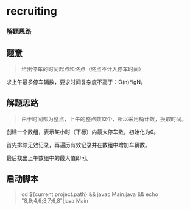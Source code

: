 # recruiting
### 解题思路
## 题意
>  给出停车的时间起点和终点（终点不计入停车时间）

   求上午最多停车辆数，要求时间复杂度不高于：O(n)*lgN。
 
## 解题思路
>  由于时间都为整点，上午的整点数12个，所以采用桶计数，换取时间。

   创建一个数组，表示某小时（下标）内最大停车数，初始化为0。
   
   首先排除无效记录，再遍历有效记录并在数组中增加车辆数。
   
   最后找出上午数组中的最大值即可。
   
## 启动脚本
>  cd ${current.project.path} && javac Main.java && echo "8,9;4,6;3,7;6,8"|java Main